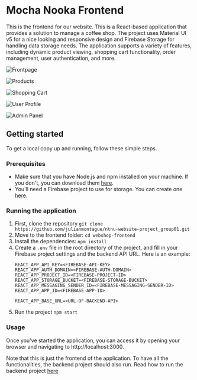 # Mocha Nooka Frontend

This is the frontend for our website. This is a React-based application that provides a solution to manage a coffee shop. The project uses Material UI v5 for a nice looking and responsive design and Firebase Storage for handling data storage needs. The application supports a variety of features, including dynamic product viewing, shopping cart functionality, order management, user authentication, and more.

![Frontpage](https://firebasestorage.googleapis.com/v0/b/monocacoffeeshop.appspot.com/o/images%2Fscreenshots%2Ffrontpage.png?alt=media&token=a6d6b634-9d43-4830-ae83-1af1aa16a407)

![Products](https://firebasestorage.googleapis.com/v0/b/monocacoffeeshop.appspot.com/o/images%2Fscreenshots%2Fproducts.png?alt=media&token=344d53e5-809b-4a7d-a2b8-720a030cf062)

![Shopping Cart](https://firebasestorage.googleapis.com/v0/b/monocacoffeeshop.appspot.com/o/images%2Fscreenshots%2Fshoppingcart.png?alt=media&token=0b41e889-93aa-4520-bf8d-cff5100f739a)

![User Profile](https://firebasestorage.googleapis.com/v0/b/monocacoffeeshop.appspot.com/o/images%2Fscreenshots%2Fuser-profile.png?alt=media&token=d7a05f95-6e32-4dd2-b519-50ace49be9c8)

![Admin Panel](https://firebasestorage.googleapis.com/v0/b/monocacoffeeshop.appspot.com/o/images%2Fscreenshots%2Fadmin-controll-panel.png?alt=media&token=880280ff-1bbf-4156-9969-c918da8cd7cc)

## Getting started

To get a local copy up and running, follow these simple steps.

### Prerequisites

- Make sure that you have Node.js and npm installed on your machine. If you don't, you can download them [here](https://nodejs.org/).
- You'll need a Firebase project to use for storage. You can create one [here](https://console.firebase.google.com/).


### Running the application

1. First, clone the repository `git clone https://github.com/julianmontague/ntnu-website-project_group01.git`
2. Move to the frontend folder: `cd webshop-frontend`
3. Install the dependencies: `npm install`
4. Create a `.env` file in the root directory of the project, and fill in your Firebase project settings and the backend API URL. Here is an example:
   ```plaintext
   REACT_APP_API_KEY=<FIREBASE-API-KEY>
   REACT_APP_AUTH_DOMAIN=<FIREBASE-AUTH-DOMAIN>
   REACT_APP_PROJECT_ID=<FIREBASE-PROJECT-ID>
   REACT_APP_STORAGE_BUCKET=<FIREBASE-STORAGE-BUCKET>
   REACT_APP_MESSAGING_SENDER_ID=<FIREBASE-MESSAGING-SENDER-ID>
   REACT_APP_APP_ID=<FIREBASE-APP-ID>

   REACT_APP_BASE_URL=<URL-OF-BACKEND-API>
   
5. Run the project `npm start`

### Usage
Once you've started the application, you can access it by opening your browser and navigating to http://localhost:3000.

Note that this is just the frontend of the application. To have all the functionalities, the backend project should also run. Read how to run the backend project [here](https://github.com/julianmontague/ntnu-website-project_group01/blob/main/webshop-backend/README.md)
